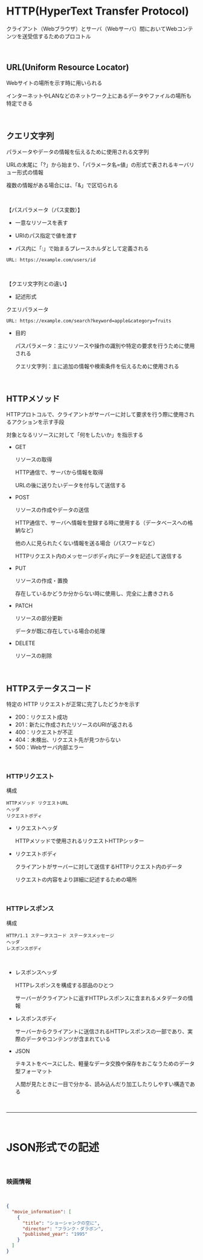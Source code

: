 # HTTP(HyperText Transfer Protocol)

クライアント（Webブラウザ）とサーバ（Webサーバ）間においてWebコンテンツを送受信するためのプロコトル


<br>

 ## URL(Uniform Resource Locator)
  
  Webサイトの場所を示す時に用いられる

  インターネットやLANなどのネットワーク上にあるデータやファイルの場所も特定できる

<br>

 ## クエリ文字列

  パラメータやデータの情報を伝えるために使用される文字列

  URLの末尾に「?」から始まり、「パラメータ名=値」の形式で表されるキーバリュー形式の情報
  
  複数の情報がある場合には、「&」で区切られる
  
  <br>

【パスパラメータ（パス変数）】

- 一意なリソースを表す

- URIのパス指定で値を渡す

- パス内に「:」で始まるプレースホルダとして定義される

```
URL: https://example.com/users/id
```
<br>

【クエリ文字列との違い】

- 記述形式

クエリパラメータ

```
URL: https://example.com/search?keyword=apple&category=fruits
```

- 目的

  パスパラメータ：主にリソースや操作の識別や特定の要求を行うために使用される

  クエリ文字列：主に追加の情報や検索条件を伝えるために使用される

<br>

## HTTPメソッド

HTTPプロトコルで、クライアントがサーバーに対して要求を行う際に使用されるアクションを示す手段

対象となるリソースに対して「何をしたいか」を指示する
  
- GET

  リソースの取得

  HTTP通信で、サーバから情報を取得


  URLの後に送りたいデータを付与して送信する
  
- POST
  
  リソースの作成やデータの送信


  HTTP通信で、サーバへ情報を登録する時に使用する（データベースへの格納など）

  他の人に見られたくない情報を送る場合（パスワードなど）
    

  HTTPリクエスト内のメッセージボディ内にデータを記述して送信する

 
- PUT

  リソースの作成・置換
    
  存在しているかどうか分からない時に使用し、完全に上書きされる


- PATCH

  リソースの部分更新

  データが既に存在している場合の処理

- DELETE

  リソースの削除

<br>


## HTTPステータスコード

特定の HTTP リクエストが正常に完了したどうかを示す

- 200：リクエスト成功
- 201：新たに作成されたリソースのURIが返される
- 400：リクエストが不正
- 404：未検出、リクエスト先が見つからない
- 500：Webサーバ内部エラー

<br>

### HTTPリクエスト

構成

```
HTTPメソッド リクエストURL
ヘッダ
リクエストボディ
```

- リクエストヘッダ

  HTTPメソッドで使用されるリクエストHTTPシッター

- リクエストボディ

  クライアントがサーバーに対して送信するHTTPリクエスト内のデータ

  リクエストの内容をより詳細に記述するための場所

<br>

### HTTPレスポンス

構成
```
HTTP/1.1 ステータスコード ステータスメッセージ
ヘッダ
レスポンスボディ
```

<br>

- レスポンスヘッダ

  HTTPレスポンスを構成する部品のひとつ

  サーバーがクライアントに返すHTTPレスポンスに含まれるメタデータの情報

- レスポンスボディ

  サーバーからクライアントに送信されるHTTPレスポンスの一部であり、実際のデータやコンテンツが含まれている
- JSON

  テキストをベースにした、軽量なデータ交換や保存をおこなうためのデータ型フォーマット

  人間が見たときに一目で分かる、読み込んだり加工したりしやすい構造である

<br>

***

<br>

# JSON形式での記述

<br>

### 映画情報

<br>

```json
{
  "movie_information": [
    {
      "title": "ショーシャンクの空に",
      "director": "フランク・ダラボン",
      "published_year": "1995"
    }
  ]
}
```
